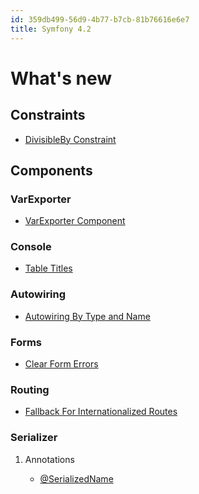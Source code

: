 ```yaml
---
id: 359db499-56d9-4b77-b7cb-81b76616e6e7
title: Symfony 4.2
---
```


# What's new

## Constraints

-   [DivisibleBy
    Constraint](20201111103048-symfony_divisibleby_constraint)

## Components

### VarExporter

-   [VarExporter
    Component](20201111103442-symfony_varexporter_component)

### Console

-   [Table Titles](20201111104124-syfmony_console_table_titles)

### Autowiring

-   [Autowiring By Type and
    Name](20201111104814-autowiring_by_type_and_name)

### Forms

-   [Clear Form Errors](20201111105422-symfony_clear_form_errors)

### Routing

-   [Fallback For Internationalized
    Routes](20201111111636-fallback_for_internationalized_routes)

### Serializer

1.  Annotations

    -   [@SerializedName](20201111112247-serializedname)
